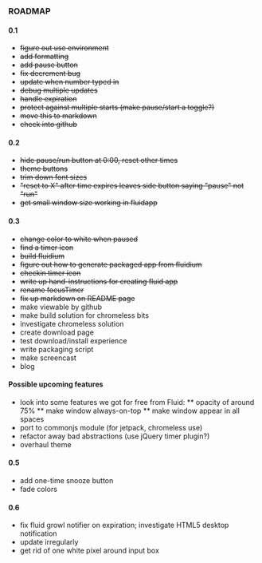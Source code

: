 ### ROADMAP

#### 0.1

  * <strike>figure out use environment</strike>
  * <strike>add formatting</strike>
  * <strike>add pause button</strike>
  * <strike>fix decrement bug</strike>
  * <strike>update when number typed in</strike>
  * <strike>debug multiple updates</strike>
  * <strike>handle expiration</strike>
  * <strike>protect against multiple starts (make pause/start a toggle?)</strike>
  * <strike>move this to markdown</strike>
  * <strike>check into github</strike>

#### 0.2

  * <strike>hide pause/run button at 0:00, reset other times</strike>
  * <strike>theme buttons</strike>
  * <strike>trim down font sizes</strike>
  * <strike>"reset to X" after time expires leaves side button saying "pause"
    not "run"</strike>
  * <strike>get small window size working in fluidapp</strike>
     
#### 0.3
  * <strike>change color to white when paused</strike>
  * <strike>find a timer icon</strike>
  * <strike>build fluidium</strike>
  * <strike>figure out how to generate packaged app from fluidium</strike>
  * <strike>checkin timer icon</strike>
  * <strike>write up hand-instructions for creating fluid app</strike>
  * <strike>rename focusTimer</strike>
  * <strike>fix up markdown on README page</strike>
  * make viewable by github  
  * make build solution for chromeless bits
  * investigate chromeless solution 
  * create download page  
  * test download/install experience
  * write packaging script
  * make screencast
  * blog
  
#### Possible upcoming features
  * look into some features we got for free from Fluid:
  ** opacity of around 75%
  ** make window always-on-top
  ** make window appear in all spaces
  * port to commonjs module (for jetpack, chromeless use)
  * refactor away bad abstractions (use jQuery timer plugin?)
  * overhaul theme
      
#### 0.5
  * add one-time snooze button
  * fade colors 
  
#### 0.6
  * fix fluid growl notifier on expiration; investigate HTML5 desktop notification
  * update irregularly
  * get rid of one white pixel around input box
